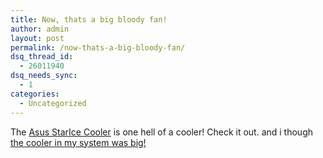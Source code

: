 ```yaml
---
title: Now, thats a big bloody fan!
author: admin
layout: post
permalink: /now-thats-a-big-bloody-fan/
dsq_thread_id:
  - 26011940
dsq_needs_sync:
  - 1
categories:
  - Uncategorized
---
```

The [Asus StarIce Cooler][1] is one hell of a cooler! Check it out. and i though [the cooler in my system was big!][2]

 [1]: http://www.tomshardware.com/firstlook/20050104/index.html
 [2]: http://photos.lotas-smartman.net/c74307.html